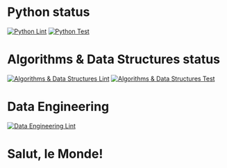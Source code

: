 # Python status

[![Python Lint](https://github.com/Drozd0f/python-education/actions/workflows/python_linter.yml/badge.svg)](https://github.com/Drozd0f/python-education/actions/workflows/python_linter.yml)
[![Python Test](https://github.com/Drozd0f/python-education/actions/workflows/python_tests.yml/badge.svg)](https://github.com/Drozd0f/python-education/actions/workflows/python_tests.yml)

# Algorithms & Data Structures status

[![Algorithms & Data Structures Lint](https://github.com/Drozd0f/python-education/actions/workflows/algor_linter.yml/badge.svg)](https://github.com/Drozd0f/python-education/actions/workflows/algor_linter.yml)
[![Algorithms & Data Structures Test](https://github.com/Drozd0f/python-education/actions/workflows/algor_tests.yml/badge.svg)](https://github.com/Drozd0f/python-education/actions/workflows/algor_tests.yml)

# Data Engineering
[![Data Engineering Lint](https://github.com/Drozd0f/python-education/actions/workflows/de_linter.yml/badge.svg)](https://github.com/Drozd0f/python-education/actions/workflows/de_linter.yml)

# Salut, le Monde!

